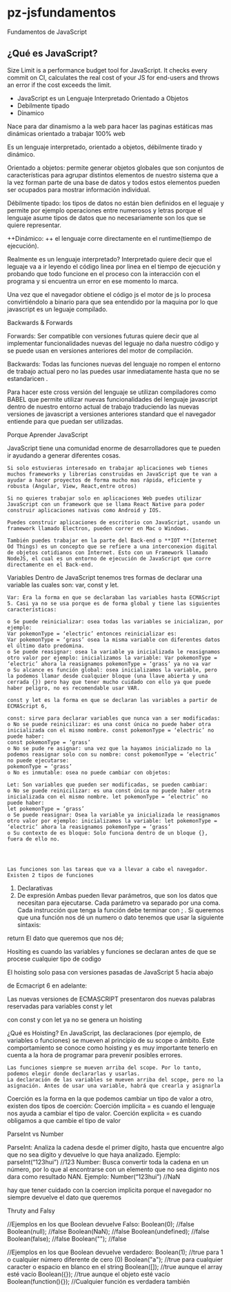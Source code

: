 # pz-jsfundamentos
Fundamentos de JavaScript

## ¿Qué es JavaScript?


Size Limit is a performance budget tool for JavaScript. It checks every commit
on CI, calculates the real cost of your JS for end-users and throws an error
if the cost exceeds the limit.

* JavaScript es un Lenguaje Interpretado Orientado a Objetos
* Debilmente tipado
* Dinamico



Nace para dar dinamismo a la web para hacer las paginas estáticas mas dinámicas orientado a trabajar 100% web

Es un lenguaje interpretado, orientado a objetos, débilmente tirado y dinámico.

Orientado a objetos: permite generar objetos globales que son conjuntos de características para agrupar distintos elementos de nuestro sistema que a la vez forman parte de una base de datos y todos estos elementos pueden ser ocupados para mostrar información individual.

Débilmente tipado: los tipos de datos no están bien definidos en el leguaje y permite por ejemplo operaciones entre numerosos y letras porque el lenguaje asume tipos de datos que no necesariamente son los que se quiere representar.

++Dinámico: ++ el lenguaje corre directamente en el runtime(tiempo de ejecución).

Realmente es un lenguaje interpretado?
Interpretado quiere decir que el leguaje va a ir leyendo el código linea por linea en el tiempo de ejecución y probando que todo funcione en el proceso con la interacción con el programa y si encuentra un error en ese momento lo marca.

Una vez que el navegador obtiene el código js el motor de js lo procesa convirtiéndolo a binario para que sea entendido por la maquina por lo que javascript es un leguaje compilado.

Backwards & Forwards

Forwards: Ser compatible con versiones futuras quiere decir que al implementar funcionalidades nuevas del leguaje no daña nuestro código y se puede usan en versiones anteriores del motor de compilación.

Backwards: Todas las funciones nuevas del lenguaje no rompen el entorno de trabajo actual pero no las puedes usar inmediatamente hasta que no se estandaricen .

Para hacer este cross versión del lenguaje se utilizan compiladores como BABEL que permite utilizar nuevas funcionalidades del lenguaje javascript dentro de nuestro entorno actual de trabajo traduciendo las nuevas versiones de javascript a versiones anteriores standard que el navegador entiende para que puedan ser utilizadas.




Porque Aprender JavaScript 

JavaScript tiene una comunidad enorme de desarrolladores que te pueden ir ayudando a generar diferentes cosas.

    Si solo estuvieras interesado en trabajar aplicaciones web tienes muchos frameworks y librerías construidas en JavaScript que te van a ayudar a hacer proyectos de forma mucho mas rápida, eficiente y robusta (Angular, View, React,entre otros)

    Si no quieres trabajar solo en aplicaciones Web puedes utilizar JavaScript con un framework que se llama React Native para poder construir aplicaciones nativas como Android y IOS.

    Puedes construir aplicaciones de escritorio con JavaScript, usando un framework llamado Electron, pueden correr en Mac o Windows.

    También puedes trabajar en la parte del Back-end o **IOT **(Internet Od Things) es un concepto que se refiere a una interconexion digital de objetos cotidianos con Internet. Esto con un Framework llamado NodeJS, el cual es un entorno de ejecución de JavaScript que corre directamente en el Back-end.






Variables 
Dentro de JavaScript tenemos tres formas de declarar una variable las cuales son: var, const y let.

    Var: Era la forma en que se declaraban las variables hasta ECMAScript 5. Casi ya no se usa porque es de forma global y tiene las siguientes características:

    o Se puede reinicializar: osea todas las variables se inicializan, por ejemplo:
    Var pokemonType = ‘electric’ entonces reinicializar es:
    Var pokemonType = ‘grass’ osea la misma variable con diferentes datos el último dato predomina.
    o Se puede reasignar: osea la variable ya inicializada le reasignamos otro valor por ejemplo: inicializamos la variable: Var pokemonType = ‘electric’ ahora la reasignamos pokemonType = ‘grass’ ya no va var
    o Su alcance es función global: osea inicializamos la variable, pero la podemos llamar desde cualquier bloque (una llave abierta y una cerrada {}) pero hay que tener mucho cuidado con ello ya que puede haber peligro, no es recomendable usar VAR.

    const y let es la forma en que se declaran las variables a partir de ECMAScript 6,

    const: sirve para declarar variables que nunca van a ser modificadas:
    o No se puede reinicilizar: es una const única no puede haber otra inicializada con el mismo nombre. const pokemonType = ‘electric’ no puede haber:
    const pokemonType = ‘grass’
    o No se pude re asignar: una vez que la hayamos inicializado no la podemos reasignar solo con su nombre: const pokemonType = ‘electric’ no puede ejecutarse:
    pokemonType = ‘grass’
    o No es inmutable: osea no puede cambiar con objetos:

    Let: Son variables que pueden ser modificadas, se pueden cambiar:
    o No se puede reinicilizar: es una const única no puede haber otra inicializada con el mismo nombre. let pokemonType = ‘electric’ no puede haber:
    let pokemonType = ‘grass’
    o Se puede reasignar: Osea la variable ya inicializada le reasignamos otro valor por ejemplo: inicializamos la variable: let pokemonType = ‘electric’ ahora la reasignamos pokemonType = ‘grass’
    o Su contexto de es bloque: Solo funciona dentro de un bloque {}, fuera de ello no.




    Las funciones son las tareas que va a llevar a cabo el navegador. Existen 2 tipos de funciones
1) Declarativas
2) De expresión
Ambas pueden llevar parámetros, que son los datos que necesitan para ejecutarse.
Cada parámetro va separado por una coma.
Cada instrucción que tenga la función debe terminar con ; .
Si queremos que una función nos dé un numero o dato tenemos que usar la siguiente sintaxis:

return El dato que queremos que nos dé;



Hositing es cuando las variables y funciones se declaran antes de que se procese cualquier tipo de codigo

El hoisting solo pasa con versiones pasadas de JavaScript 5 hacia abajo

de Ecmacript 6 en adelante:

Las nuevas versiones de  ECMASCRIPT presentaron dos nuevas palabras reservadas para variables
const y let 

con const y con let ya no se genera un hoisting


¿Qué es Hoisting?
En JavaScript, las declaraciones (por ejemplo, de variables o funciones) se mueven al principio de su scope o ámbito. Este comportamiento se conoce como hoisting y es muy importante tenerlo en cuenta a la hora de programar para prevenir posibles errores.

    Las funciones siempre se mueven arriba del scope. Por lo tanto, podemos elegir donde declararlas y usarlas.
    La declaración de las variables se mueven arriba del scope, pero no la asignación. Antes de usar una variable, habrá que crearla y asignarla


Coerción es la forma en la que podemos cambiar un tipo de valor a otro, existen dos tipos de coerción:
Coerción implícita = es cuando el lenguaje nos ayuda a cambiar el tipo de valor.
Coerción explicita = es cuando obligamos a que cambie el tipo de valor


ParseInt vs Number

ParseInt: Analiza la cadena desde el primer dígito, hasta que encuentre algo que no sea dígito y devuelve lo que haya analizado.
Ejemplo:
parseInt(“123hui”) //123
Number: Busca convertir toda la cadena en un número, por lo que al encontrarse con un elemento que no sea diginto nos dara como resultado NAN.
Ejemplo:
Number(“123hui”) //NaN

hay que tener cuidado con la coercion implicita porque el navegador no siempre devuelve el dato que queremos

Thruty and Falsy


//Ejemplos en los que Boolean devuelve Falso:
Boolean(0); //false
Boolean(null); //false
Boolean(NaN); //false
Boolean(undefined); //false
Boolean(false); //false
Boolean(""); //false

//Ejemplos en los que Boolean devuelve verdadero:
Boolean(1); //true para 1 o cualquier número diferente de cero (0)
Boolean("a"); //true para cualquier caracter o espacio en blanco en el string
Boolean([]); //true aunque el array esté vacío
Boolean({}); //true aunque el objeto esté vacío
Boolean(function(){}); //Cualquier función es verdadera también